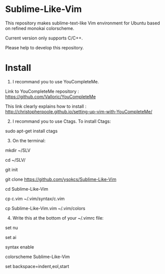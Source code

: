 Sublime-Like-Vim
================

This repository makes sublime-text-like Vim environment for Ubuntu based on refined monokai colorscheme.

Current version only supports C/C++.

Please help to develop this repository.


Install
================

1. I recommand you to use YouCompleteMe.
  
  Link to YouCompleteMe repository : https://github.com/Valloric/YouCompleteMe

  This link clearly explains how to install : http://christopherpoole.github.io/setting-up-vim-with-YouCompleteMe/



2. I recommand you to use Ctags. To install Ctags:

  sudo apt-get install ctags
  
  
3. On the terminal:
  
  mkdir ~/SLV
  
  cd ~/SLV/
  
  git init
  
  git clone https://github.com/ysokcs/Sublime-Like-Vim
  
  cd Sublime-Like-Vim

  cp c.vim ~/.vim/syntax/c.vim
  
  cp Sublime-Like-Vim.vim ~/.vim/colors
  

4. Write this at the bottom of your ~/.vimrc file:

  set nu
  
  set ai
  
  syntax enable
  
  colorscheme Sublime-Like-Vim
  
  set backspace=indent,eol,start
  
  
